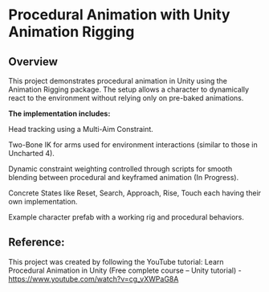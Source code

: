 # **Procedural Animation with Unity Animation Rigging**

## **Overview**

This project demonstrates procedural animation in Unity using the Animation Rigging package. The setup allows a character to dynamically react to the environment without relying only on pre-baked animations.

**The implementation includes:**

Head tracking using a Multi-Aim Constraint.

Two-Bone IK for arms used for environment interactions (similar to those in Uncharted 4).

Dynamic constraint weighting controlled through scripts for smooth blending between procedural and keyframed animation (In Progress).

Concrete States like Reset, Search, Approach, Rise, Touch each having their own implementation.

Example character prefab with a working rig and procedural behaviors.

## **Reference:**

This project was created by following the YouTube tutorial:
Learn Procedural Animation in Unity (Free complete course – Unity tutorial) - https://www.youtube.com/watch?v=cg_vXWPaG8A

